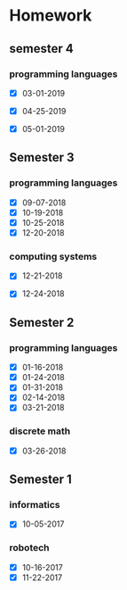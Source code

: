 # Homework


## semester 4

### programming languages

- [x] 03-01-2019
- [x] 04-25-2019
- [x] 05-01-2019


## Semester 3

### programming languages

- [x] 09-07-2018
- [x] 10-19-2018
- [x] 10-25-2018
- [x] 12-20-2018

### computing systems

- [x] 12-21-2018
- [x] 12-24-2018


## Semester 2

### programming languages

- [x] 01-16-2018
- [x] 01-24-2018
- [x] 01-31-2018
- [x] 02-14-2018
- [x] 03-21-2018

### discrete math

- [x] 03-26-2018


## Semester 1

### informatics

- [x] 10-05-2017

### robotech

- [x] 10-16-2017
- [x] 11-22-2017
